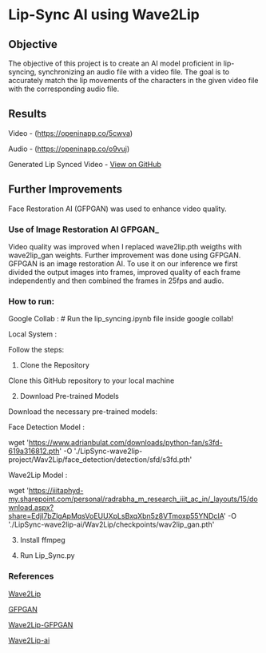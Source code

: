 # Lip-Sync AI using Wave2Lip

## Objective
The objective of this project is to create an AI model proficient in lip-syncing, synchronizing an audio file with a video file. The goal is to accurately match the lip movements of the characters in the given video file with the corresponding audio file.

## Results

Video - (https://openinapp.co/5cwva)

Audio - (https://openinapp.co/o9vuj)

Generated Lip Synced Video - [View on GitHub](https://github.com/stokome/LipSync-wave2lip-ai/assets/87638990/75dde50e-ca58-4d1b-9153-0bfd3045f981)

## Further Improvements
Face Restoration AI (GFPGAN) was used to enhance video quality. 





### Use of Image Restoration AI GFPGAN_ 
Video quality was improved when I replaced wave2lip.pth weigths with wave2lip_gan weights. Further improvement was done using GFPGAN. GFPGAN is an image restoration AI. To use it on our inference we first divided the output images into frames, improved quality of each frame independently and then combined the frames in 25fps and audio.

### How to run:

Google Collab :
		# Run the lip_syncing.ipynb file inside google collab!

Local System :

Follow the steps:

1. Clone the Repository

Clone this GitHub repository to your local machine

2. Download Pre-trained Models

Download the necessary pre-trained models:

Face Detection Model :

wget 'https://www.adrianbulat.com/downloads/python-fan/s3fd-619a316812.pth' -O './LipSync-wave2lip-project/Wav2Lip/face_detection/detection/sfd/s3fd.pth'

Wave2Lip Model :

wget 'https://iiitaphyd-my.sharepoint.com/personal/radrabha_m_research_iiit_ac_in/_layouts/15/download.aspx?share=EdjI7bZlgApMqsVoEUUXpLsBxqXbn5z8VTmoxp55YNDcIA' -O './LipSync-wave2lip-ai/Wav2Lip/checkpoints/wav2lip_gan.pth'

3. Install ffmpeg

4. Run Lip_Sync.py


### References

[Wave2Lip](https://github.com/Rudrabha/Wav2Lip)

[GFPGAN](https://github.com/TencentARC/GFPGAN)

[Wave2Lip-GFPGAN](https://github.com/ajay-sainy/Wav2Lip-GFPGAN)

[Wave2Lip-ai](https://github.com/stokome/LipSync-wave2lip-ai)


